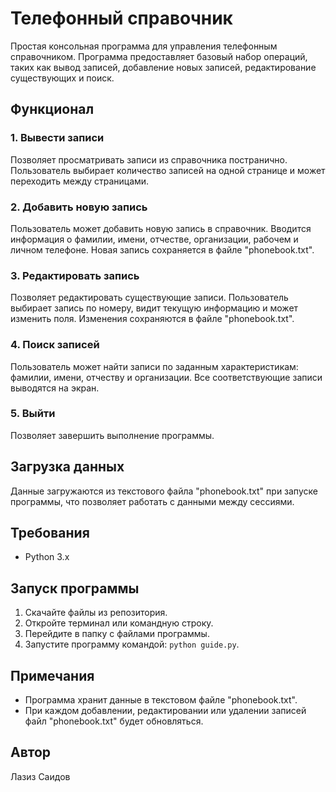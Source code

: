 # Телефонный справочник

Простая консольная программа для управления телефонным справочником. Программа предоставляет базовый набор операций, таких как вывод записей, добавление новых записей, редактирование существующих и поиск.

## Функционал

### 1. Вывести записи

Позволяет просматривать записи из справочника постранично. Пользователь выбирает количество записей на одной странице и может переходить между страницами.

### 2. Добавить новую запись

Пользователь может добавить новую запись в справочник. Вводится информация о фамилии, имени, отчестве, организации, рабочем и личном телефоне. Новая запись сохраняется в файле "phonebook.txt".

### 3. Редактировать запись

Позволяет редактировать существующие записи. Пользователь выбирает запись по номеру, видит текущую информацию и может изменить поля. Изменения сохраняются в файле "phonebook.txt".

### 4. Поиск записей

Пользователь может найти записи по заданным характеристикам: фамилии, имени, отчеству и организации. Все соответствующие записи выводятся на экран.

### 5. Выйти

Позволяет завершить выполнение программы.

## Загрузка данных

Данные загружаются из текстового файла "phonebook.txt" при запуске программы, что позволяет работать с данными между сессиями.

## Требования

- Python 3.x

## Запуск программы

1. Скачайте файлы из репозитория.
2. Откройте терминал или командную строку.
3. Перейдите в папку с файлами программы.
4. Запустите программу командой: `python guide.py`.

## Примечания

- Программа хранит данные в текстовом файле "phonebook.txt".
- При каждом добавлении, редактировании или удалении записей файл "phonebook.txt" будет обновляться.

## Автор

Лазиз Саидов

